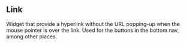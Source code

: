Link
----
Widget that provide a hyperlink without the URL popping-up when the mouse
pointer is over the link. Used for the buttons in the bottom nav, among other
places.
